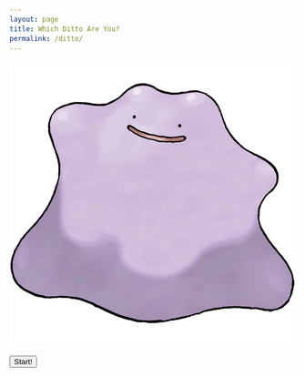 ```yaml
---
layout: page
title: Which Ditto Are You?
permalink: /ditto/
---
```


![SUPER COOL DITTO](assets/images/ditto.png)

<button type="button">Start!</button>